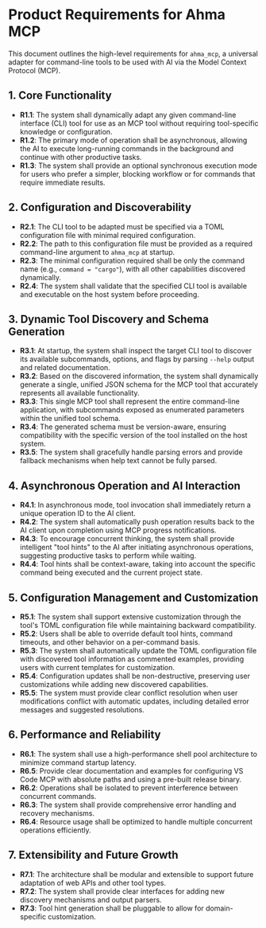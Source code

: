 # Product Requirements for Ahma MCP

This document outlines the high-level requirements for `ahma_mcp`, a universal adapter for command-line tools to be used with AI via the Model Context Protocol (MCP).

## 1. Core Functionality

- **R1.1**: The system shall dynamically adapt any given command-line interface (CLI) tool for use as an MCP tool without requiring tool-specific knowledge or configuration.
- **R1.2**: The primary mode of operation shall be asynchronous, allowing the AI to execute long-running commands in the background and continue with other productive tasks.
- **R1.3**: The system shall provide an optional synchronous execution mode for users who prefer a simpler, blocking workflow or for commands that require immediate results.

## 2. Configuration and Discoverability

- **R2.1**: The CLI tool to be adapted must be specified via a TOML configuration file with minimal required configuration.
- **R2.2**: The path to this configuration file must be provided as a required command-line argument to `ahma_mcp` at startup.
- **R2.3**: The minimal configuration required shall be only the command name (e.g., `command = "cargo"`), with all other capabilities discovered dynamically.
- **R2.4**: The system shall validate that the specified CLI tool is available and executable on the host system before proceeding.

## 3. Dynamic Tool Discovery and Schema Generation

- **R3.1**: At startup, the system shall inspect the target CLI tool to discover its available subcommands, options, and flags by parsing `--help` output and related documentation.
- **R3.2**: Based on the discovered information, the system shall dynamically generate a single, unified JSON schema for the MCP tool that accurately represents all available functionality.
- **R3.3**: This single MCP tool shall represent the entire command-line application, with subcommands exposed as enumerated parameters within the unified tool schema.
- **R3.4**: The generated schema must be version-aware, ensuring compatibility with the specific version of the tool installed on the host system.
- **R3.5**: The system shall gracefully handle parsing errors and provide fallback mechanisms when help text cannot be fully parsed.

## 4. Asynchronous Operation and AI Interaction

- **R4.1**: In asynchronous mode, tool invocation shall immediately return a unique operation ID to the AI client.
- **R4.2**: The system shall automatically push operation results back to the AI client upon completion using MCP progress notifications.
- **R4.3**: To encourage concurrent thinking, the system shall provide intelligent "tool hints" to the AI after initiating asynchronous operations, suggesting productive tasks to perform while waiting.
- **R4.4**: Tool hints shall be context-aware, taking into account the specific command being executed and the current project state.

## 5. Configuration Management and Customization

- **R5.1**: The system shall support extensive customization through the tool's TOML configuration file while maintaining backward compatibility.
- **R5.2**: Users shall be able to override default tool hints, command timeouts, and other behavior on a per-command basis.
- **R5.3**: The system shall automatically update the TOML configuration file with discovered tool information as commented examples, providing users with current templates for customization.
- **R5.4**: Configuration updates shall be non-destructive, preserving user customizations while adding new discovered capabilities.
- **R5.5**: The system must provide clear conflict resolution when user modifications conflict with automatic updates, including detailed error messages and suggested resolutions.

## 6. Performance and Reliability

- **R6.1**: The system shall use a high-performance shell pool architecture to minimize command startup latency.
- **R6.5**: Provide clear documentation and examples for configuring VS Code MCP with absolute paths and using a pre-built release binary.
- **R6.2**: Operations shall be isolated to prevent interference between concurrent commands.
- **R6.3**: The system shall provide comprehensive error handling and recovery mechanisms.
- **R6.4**: Resource usage shall be optimized to handle multiple concurrent operations efficiently.

## 7. Extensibility and Future Growth

- **R7.1**: The architecture shall be modular and extensible to support future adaptation of web APIs and other tool types.
- **R7.2**: The system shall provide clear interfaces for adding new discovery mechanisms and output parsers.
- **R7.3**: Tool hint generation shall be pluggable to allow for domain-specific customization.
